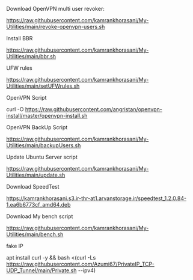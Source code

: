 Download OpenVPN multi user revoker:

https://raw.githubusercontent.com/kamrankhorasani/My-Utilities/main/revoke-openvpn-users.sh

Install BBR

https://raw.githubusercontent.com/kamrankhorasani/My-Utilities/main/bbr.sh

UFW rules

https://raw.githubusercontent.com/kamrankhorasani/My-Utilities/main/setUFWrules.sh

OpenVPN Script

curl -O https://raw.githubusercontent.com/angristan/openvpn-install/master/openvpn-install.sh

OpenVPN BackUp Script

https://raw.githubusercontent.com/kamrankhorasani/My-Utilities/main/backupUsers.sh

Update Ubuntu Server script

https://raw.githubusercontent.com/kamrankhorasani/My-Utilities/main/update.sh

Download SpeedTest

https://kamrankhorasani.s3.ir-thr-at1.arvanstorage.ir/speedtest_1.2.0.84-1.ea6b6773cf_amd64.deb

Download My bench script 

https://raw.githubusercontent.com/kamrankhorasani/My-Utilities/main/bench.sh

fake IP

apt install curl -y && bash <(curl -Ls https://raw.githubusercontent.com/Azumi67/PrivateIP_TCP-UDP_Tunnel/main/Private.sh --ipv4)
